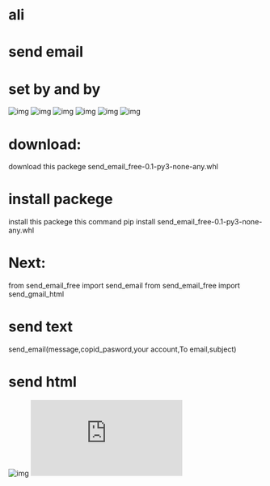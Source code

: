 ﻿# ali
# send email
# set by and by
![img](https://i.ibb.co/XW67rFf/1.png)
![img](https://i.ibb.co/ZGM6KY1/2.png)
![img](https://i.ibb.co/4jsPNBM/3.png)
![img](https://i.ibb.co/2n3fzgx/4.png)
![img](https://i.ibb.co/nswCH88/5.png)
![img](https://i.ibb.co/zNjL1xB/6.png)
# download:
download this packege send_email_free-0.1-py3-none-any.whl
# install packege 
install this packege this command pip install  send_email_free-0.1-py3-none-any.whl
# Next:
from send_email_free import send_email
from send_email_free import send_gmail_html
# send text
send_email(message,copid_pasword,your account,To email,subject)
# send html
![img](https://i.ibb.co/W5dbqMV/7.png)
![web](https://richtexteditor.com/imageuploads/638458023083787112-89caff61-9be6-46e8-865b-f6cc12b86d4b.txt)
